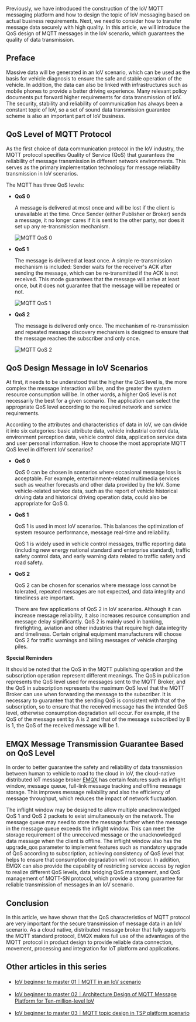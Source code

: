 Previously, we have introduced the construction of the IoV MQTT messaging platform and how to design the topic of IoV messaging based on actual business requirements. Next, we need to consider how to transfer message data securely with high quality. In this article, we will introduce the QoS design of MQTT messages in the IoV scenario, which guarantees the quality of data transmission.

## Preface

Massive data will be generated in an IoV scenario, which can be used as the basis for vehicle diagnosis to ensure the safe and stable operation of the vehicle. In addition, the data can also be linked with infrastructures such as mobile phones to provide a better driving experience. Many relevant policy documents put forward higher requirements for data transmission of IoV. The security, stability and reliability of communication has always been a constant topic of IoV, so a set of sound data transmission guarantee scheme is also an important part of IoV business.

## QoS Level of MQTT Protocol

As the first choice of data communication protocol in the IoV industry, the MQTT protocol specifies Quality of Service (QoS) that guarantees the reliability of message transmission in different network environments. This serves as the primary implementation technology for message reliability transmission in IoV scenarios.

The MQTT has three QoS levels:

- **QoS 0**

  A message is delivered at most once and will be lost if the client is unavailable at the time. Once Sender (either Publisher or Broker) sends a message, it no longer cares if it is sent to the other party, nor does it set up any re-transmission mechanism.

  ![MQTT QoS 0](https://assets.emqx.com/images/fb046bde08b7cd1e653d3eaacde480fc.png)

- **QoS 1**

  The message is delivered at least once. A simple re-transmission mechanism is included: Sender waits for the receiver's ACK after sending the message, which can be re-transmitted if the ACK is not received. This mode guarantees that the message will arrive at least once, but it does not guarantee that the message will be repeated or not.

  ![MQTT QoS 1](https://assets.emqx.com/images/8a707edb6b019f4c62e5e25fa3345030.png)

- **QoS 2**

  The message is delivered only once. The mechanism of re-transmission and repeated message discovery mechanism is designed to ensure that the message reaches the subscriber and only once.

  ![MQTT QoS 2](https://assets.emqx.com/images/752c86832c5328c428120a81596ee388.png)

## QoS Design Message in IoV Scenarios

At first, it needs to be understood that the higher the QoS level is, the more complex the message interaction will be, and the greater the system resource consumption will be. In other words, a higher QoS level is not necessarily the best for a given scenario. The application can select the appropriate QoS level according to the required network and service requirements.

According to the attributes and characteristics of data in IoV, we can divide it into six categories: basic attribute data, vehicle industrial control data, environment perception data, vehicle control data, application service data and user personal information. How to choose the most appropriate MQTT QoS level in different IoV scenarios?

- **QoS 0**

  QoS 0 can be chosen in scenarios where occasional message loss is acceptable.  For example, entertainment-related multimedia services such as weather forecasts and other data provided by the IoV.  Some vehicle-related service data, such as the report of vehicle historical driving data and historical driving operation data, could also be appropriate for QoS 0.

- **QoS 1**

  QoS 1 is used in most IoV scenarios.  This balances the optimization of system resource performance, message real-time and reliability.

  QoS 1 is widely used in vehicle control messages, traffic reporting data (including new energy national standard and enterprise standard), traffic safety control data, and early warning data related to traffic safety and road safety.

- **QoS 2**

  QoS 2 can be chosen for scenarios where message loss cannot be tolerated, repeated messages are not expected, and data integrity and timeliness are important.

  There are few applications of QoS 2 in IoV scenarios. Although it can increase message reliability, it also increases resource consumption and message delay significantly. QoS 2 is mainly used in banking, firefighting, aviation and other industries that require high data integrity and timeliness. Certain original equipment manufacturers will choose QoS 2 for traffic warnings and billing messages of vehicle charging piles.



**Special Reminders**

It should be noted that the QoS in the MQTT publishing operation and the subscription operation represent different meanings. The QoS in publication represents the QoS level used for messages sent to the MQTT Broker, and the QoS in subscription represents the maximum QoS level that the MQTT Broker can use when forwarding the message to the subscriber. It is necessary to guarantee that the sending QoS is consistent with that of the subscription, so to ensure that the received message has the intended QoS level, otherwise consumption degradation will occur. For example, if the QoS of the message sent by A is 2 and that of the message subscribed by B is 1, the QoS of the received message will be 1.

## EMQX Message Transmission Guarantee Based on QoS Level

In order to better guarantee the safety and reliability of data transmission between human to vehicle to road to the cloud in IoV, the cloud-native distributed IoT message broker [EMQX](https://www.emqx.com/en/products/emqx) has certain features such as inflight window, message queue, full-link message tracking and offline message storage.  This improves message reliability and also the efficiency of message throughput, which reduces the impact of network fluctuation.

The inflight window may be designed to allow multiple unacknowledged QoS 1 and QoS 2 packets to exist simultaneously on the network.  The message queue may need to store the message further when the message in the message queue exceeds the inflight window.  This can meet the storage requirement of the unreceived message or the unacknowledged data message when the client is offline. The inflight window also has the upgrade_qos parameter to implement features such as mandatory upgrade of QoS according to subscription, achieving consistency of QoS level that helps to ensure that consumption degradation will not occur. In addition, EMQX can also provide the capability of restricting service access by region to realize different QoS levels, data bridging QoS management, and QoS management of MQTT-SN protocol, which provide a strong guarantee for reliable transmission of messages in an IoV scenario.

## Conclusion

In this article, we have shown that the QoS characteristics of MQTT protocol are very important for the secure transmission of message data in an IoV scenario. As a cloud native, distributed message broker that fully supports the MQTT standard protocol, EMQX makes full use of the advantages of the MQTT protocol in product design to provide reliable data connection, movement, processing and integration for IoT platform and applications.


## Other articles in this series

- [IoV beginner to master 01｜MQTT in an IoV scenario](https://www.emqx.com/en/blog/mqtt-for-internet-of-vehicles)

- [IoV beginner to master 02｜Architecture Design of MQTT Message Platform for Ten-million-level IoV](https://www.emqx.com/en/blog/mqtt-messaging-platform-for-internet-of-vehicles)

- [IoV beginner to master 03｜MQTT topic design in TSP platform scenario](https://www.emqx.com/en/blog/mqtt-topic-design-for-internet-of-vehicles)
